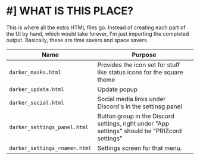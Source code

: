 # #] WHAT IS THIS PLACE?
This is where all the extra HTML files go. Instead of creating each part of the UI by hand, which would take forever,
I'm just importing the completed output. Basically, these are time savers and space savers.

| Name | Purpose |
| - | - |
| `darker_masks.html` | Provides the icon set for stuff like status icons for the square theme | 
| `darker_update.html` | Update popup |
| `darker_social.html` | Social media links under Discord's in the settinsg panel |
| `darker_settings_panel.html` | Button group in the Discord settings, right under "App settings" should be "PRIZcord settings" |
| `darker_settings_<name>.html` | Settings screen for that menu. |
